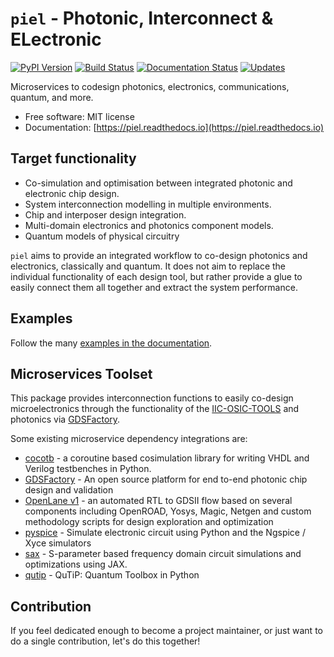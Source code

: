 # `piel` - Photonic, Interconnect & ELectronic
[![PyPI Version](https://img.shields.io/pypi/v/piel.svg)](https://pypi.python.org/pypi/piel)
[![Build Status](https://img.shields.io/travis/daquintero/piel.svg)](https://travis-ci.com/daquintero/piel)
[![Documentation Status](https://readthedocs.org/projects/piel/badge/?version=latest)](https://piel.readthedocs.io/en/latest/?version=latest)
[![Updates](https://pyup.io/repos/github/daquintero/piel/shield.svg)](https://pyup.io/repos/github/daquintero/piel/)

Microservices to codesign photonics, electronics, communications, quantum, and more.

- Free software: MIT license
- Documentation: [https://piel.readthedocs.io](https://piel.readthedocs.io)

## Target functionality
* Co-simulation and optimisation between integrated photonic and electronic chip design.
* System interconnection modelling in multiple environments.
* Chip and interposer design integration.
* Multi-domain electronics and photonics component models.
* Quantum models of physical circuitry

`piel` aims to provide an integrated workflow to co-design photonics and electronics, classically and quantum. It does not aim to replace the individual functionality of each design tool, but rather provide a glue to easily connect them all together and extract the system performance.

## Examples

Follow the many [examples in the documentation](https://piel.readthedocs.io/en/stable/examples.html).

## Microservices Toolset
This package provides interconnection functions to easily co-design microelectronics through the functionality of the [IIC-OSIC-TOOLS](https://github.com/iic-jku/iic-osic-tools) and photonics via [GDSFactory](https://github.com/gdsfactory/gdsfactory).

Some existing microservice dependency integrations are:
* [cocotb](https://github.com/cocotb/cocotb) - a coroutine based cosimulation library for writing VHDL and Verilog testbenches in Python.
* [GDSFactory](https://github.com/gdsfactory/gdsfactory) - An open source platform for end to-end photonic chip design and validation
* [OpenLane v1](https://github.com/The-OpenROAD-Project/OpenLane) - an automated RTL to GDSII flow based on several components including OpenROAD, Yosys, Magic, Netgen and custom methodology scripts for design exploration and optimization
* [pyspice](https://github.com/PySpice-org/PySpice) - Simulate electronic circuit using Python and the Ngspice / Xyce simulators
* [sax](https://github.com/flaport/sax) - S-parameter based frequency domain circuit simulations and optimizations using JAX.
* [qutip](https://github.com/qutip/qutip) - QuTiP: Quantum Toolbox in Python


## Contribution
If you feel dedicated enough to become a project maintainer, or just want to do a single contribution, let's do this together!
